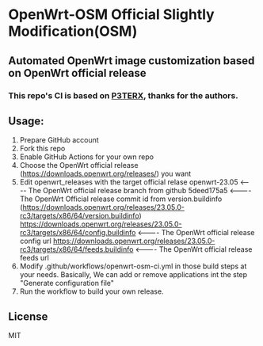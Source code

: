 # OpenWrt-OSM Official Slightly Modification(OSM)

## Automated OpenWrt image customization based on OpenWrt official release

###   This repo's CI is based on [P3TERX](https://github.com/P3TERX/Actions-OpenWrt), thanks for the authors.

## Usage:
  1. Prepare GitHub account
  2. Fork this repo
  3. Enable GitHub Actions for your own repo
  4. Choose the OpenWrt official release (https://downloads.openwrt.org/releases/) you want
  5. Edit openwrt_releases with the target official relase
     openwrt-23.05                                                                      <---- The OpenWrt official release branch from github
     5deed175a5                                                                         <---- The OpenWrt Official release commit id from version.buildinfo (https://downloads.openwrt.org/releases/23.05.0-rc3/targets/x86/64/version.buildinfo)
     https://downloads.openwrt.org/releases/23.05.0-rc3/targets/x86/64/config.buildinfo <---- The OpenWrt official release config url
     https://downloads.openwrt.org/releases/23.05.0-rc3/targets/x86/64/feeds.buildinfo  <---- The OpenWrt official release feeds url
  6. Modify .github/workflows/openwrt-osm-ci.yml in those build steps at your needs. Basically, We can add or remove applications int the step "Generate configuration file"
  7. Run the workflow to build your own release.
## License
  MIT
